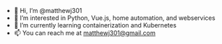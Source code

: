 - 👋 Hi, I’m @matthewj301
- 👀 I’m interested in Python, Vue.js, home automation, and webservices
- 🌱 I’m currently learning containerization and Kubernetes
- 📫 You can reach me at matthewj301@gmail.com

<!---
matthewj301/matthewj301 is a ✨ special ✨ repository because its `README.md` (this file) appears on your GitHub profile.
You can click the Preview link to take a look at your changes.
--->

